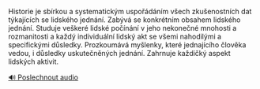 
Historie je sbírkou a systematickým uspořádáním všech zkušenostních dat týkajících se lidského jednání. Zabývá se konkrétním obsahem lidského jednání. Studuje veškeré lidské počínání v jeho nekonečné mnohosti a rozmanitosti a každý individuální lidský akt se všemi nahodilými a specifickými důsledky. Prozkoumává myšlenky, které jednajícího člověka vedou, i důsledky uskutečněných jednání. Zahrnuje každičký aspekt lidských aktivit.

[🔊 Poslechnout audio](/data/7-paragraphs/audio/chapter_12/para_004-Historie-je-sbrkou-a-systematickm-uspodnm-v.mp3)
